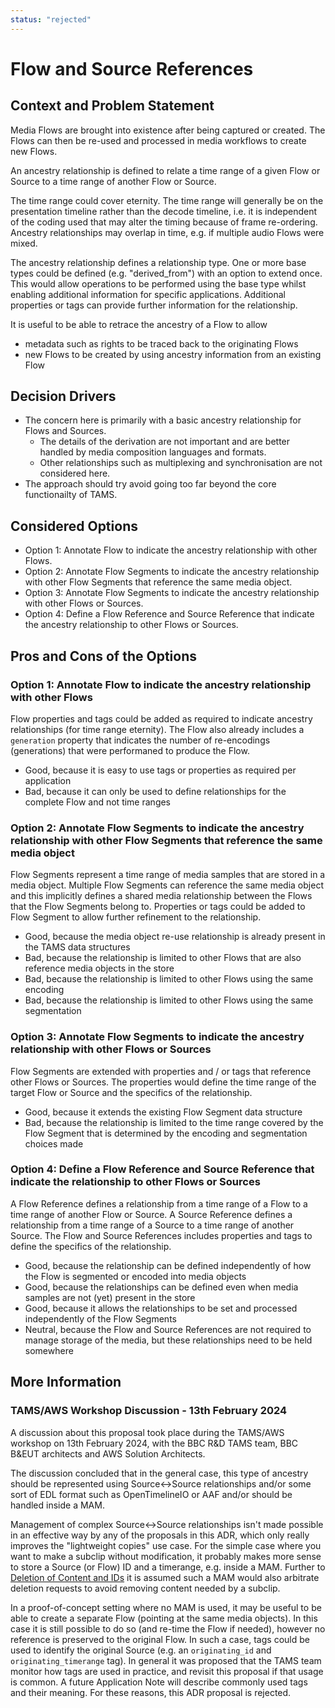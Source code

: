 ```yaml
---
status: "rejected"
---
```

# Flow and Source References

## Context and Problem Statement

Media Flows are brought into existence after being captured or created.
The Flows can then be re-used and processed in media workflows to create new Flows.

An ancestry relationship is defined to relate a time range of a given Flow or Source to a time range of another Flow or Source.

The time range could cover eternity.
The time range will generally be on the presentation timeline rather than the decode timeline, i.e. it is independent of the coding used that may alter the timing because of frame re-ordering.
Ancestry relationships may overlap in time, e.g. if multiple audio Flows were mixed.

The ancestry relationship defines a relationship type.
One or more base types could be defined (e.g. "derived_from") with an option to extend once.
This would allow operations to be performed using the base type whilst enabling additional information for specific applications.
Additional properties or tags can provide further information for the relationship.

It is useful to be able to retrace the ancestry of a Flow to allow

* metadata such as rights to be traced back to the originating Flows
* new Flows to be created by using ancestry information from an existing Flow

## Decision Drivers

* The concern here is primarily with a basic ancestry relationship for Flows and Sources.
  * The details of the derivation are not important and are better handled by media composition languages and formats.
  * Other relationships such as multiplexing and synchronisation are not considered here.
* The approach should try avoid going too far beyond the core functionailty of TAMS.

## Considered Options

* Option 1: Annotate Flow to indicate the ancestry relationship with other Flows.
* Option 2: Annotate Flow Segments to indicate the ancestry relationship with other Flow Segments that reference the same media object.
* Option 3: Annotate Flow Segments to indicate the ancestry relationship with other Flows or Sources.
* Option 4: Define a Flow Reference and Source Reference that indicate the ancestry relationship to other Flows or Sources.

## Pros and Cons of the Options

### Option 1: Annotate Flow to indicate the ancestry relationship with other Flows

Flow properties and tags could be added as required to indicate ancestry relationships (for time range eternity).
The Flow also already includes a `generation` property that indicates the number of re-encodings (generations) that were performaned to produce the Flow.

* Good, because it is easy to use tags or properties as required per application
* Bad, because it can only be used to define relationships for the complete Flow and not time ranges

### Option 2: Annotate Flow Segments to indicate the ancestry relationship with other Flow Segments that reference the same media object

Flow Segments represent a time range of media samples that are stored in a media object.
Multiple Flow Segments can reference the same media object and this implicitly defines a shared media relationship between the Flows that the Flow Segments belong to.
Properties or tags could be added to Flow Segment to allow further refinement to the relationship.

* Good, because the media object re-use relationship is already present in the TAMS data structures
* Bad, because the relationship is limited to other Flows that are also reference media objects in the store
* Bad, because the relationship is limited to other Flows using the same encoding
* Bad, because the relationship is limited to other Flows using the same segmentation

### Option 3: Annotate Flow Segments to indicate the ancestry relationship with other Flows or Sources

Flow Segments are extended with properties and / or tags that reference other Flows or Sources.
The properties would define the time range of the target Flow or Source and the specifics of the relationship.

* Good, because it extends the existing Flow Segment data structure
* Bad, because the relationship is limited to the time range covered by the Flow Segment that is determined by the encoding and segmentation choices made

### Option 4: Define a Flow Reference and Source Reference that indicate the relationship to other Flows or Sources

A Flow Reference defines a relationship from a time range of a Flow to a time range of another Flow or Source.
A Source Reference defines a relationship from a time range of a Source to a time range of another Source.
The Flow and Source References includes properties and tags to define the specifics of the relationship.

* Good, because the relationship can be defined independently of how the Flow is segmented or encoded into media objects
* Good, because the relationships can be defined even when media samples are not (yet) present in the store
* Good, because it allows the relationships to be set and processed independently of the Flow Segments
* Neutral, because the Flow and Source References are not required to manage storage of the media, but these relationships need to be held somewhere

## More Information

### TAMS/AWS Workshop Discussion - 13th February 2024

A discussion about this proposal took place during the TAMS/AWS workshop on 13th February 2024, with the BBC R&D TAMS team, BBC B&EUT architects and AWS Solution Architects.

The discussion concluded that in the general case, this type of ancestry should be represented using Source<->Source relationships and/or some sort of EDL format such as OpenTimelineIO or AAF and/or should be handled inside a MAM.

Management of complex Source<->Source relationships isn't made possible in an effective way by any of the proposals in this ADR, which only really improves the "lightweight copies" use case.
For the simple case where you want to make a subclip without modification, it probably makes more sense to store a Source (or Flow) ID and a timerange, e.g. inside a MAM.
Further to [Deletion of Content and IDs](https://github.com/bbc/tams/blob/main/docs/adr/0004-content-deletion.md) it is assumed such a MAM would also arbitrate deletion requests to avoid removing content needed by a subclip.

In a proof-of-concept setting where no MAM is used, it may be useful to be able to create a separate Flow (pointing at the same media objects).
In this case it is still possible to do so (and re-time the Flow if needed), however no reference is preserved to the original Flow.
In such a case, tags could be used to identify the original Source (e.g. an `originating_id` and `originating_timerange` tag).
In general it was proposed that the TAMS team monitor how tags are used in practice, and revisit this proposal if that usage is common.
A future Application Note will describe commonly used tags and their meaning.
For these reasons, this ADR proposal is rejected.
